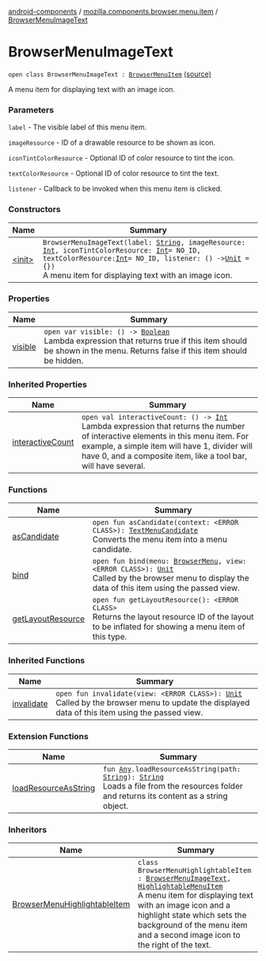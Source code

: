 [android-components](../../index.md) / [mozilla.components.browser.menu.item](../index.md) / [BrowserMenuImageText](./index.md)

# BrowserMenuImageText

`open class BrowserMenuImageText : `[`BrowserMenuItem`](../../mozilla.components.browser.menu/-browser-menu-item/index.md) [(source)](https://github.com/mozilla-mobile/android-components/blob/master/components/browser/menu/src/main/java/mozilla/components/browser/menu/item/BrowserMenuImageText.kt#L47)

A menu item for displaying text with an image icon.

### Parameters

`label` - The visible label of this menu item.

`imageResource` - ID of a drawable resource to be shown as icon.

`iconTintColorResource` - Optional ID of color resource to tint the icon.

`textColorResource` - Optional ID of color resource to tint the text.

`listener` - Callback to be invoked when this menu item is clicked.

### Constructors

| Name | Summary |
|---|---|
| [&lt;init&gt;](-init-.md) | `BrowserMenuImageText(label: `[`String`](https://kotlinlang.org/api/latest/jvm/stdlib/kotlin/-string/index.html)`, imageResource: `[`Int`](https://kotlinlang.org/api/latest/jvm/stdlib/kotlin/-int/index.html)`, iconTintColorResource: `[`Int`](https://kotlinlang.org/api/latest/jvm/stdlib/kotlin/-int/index.html)` = NO_ID, textColorResource: `[`Int`](https://kotlinlang.org/api/latest/jvm/stdlib/kotlin/-int/index.html)` = NO_ID, listener: () -> `[`Unit`](https://kotlinlang.org/api/latest/jvm/stdlib/kotlin/-unit/index.html)` = {})`<br>A menu item for displaying text with an image icon. |

### Properties

| Name | Summary |
|---|---|
| [visible](visible.md) | `open var visible: () -> `[`Boolean`](https://kotlinlang.org/api/latest/jvm/stdlib/kotlin/-boolean/index.html)<br>Lambda expression that returns true if this item should be shown in the menu. Returns false if this item should be hidden. |

### Inherited Properties

| Name | Summary |
|---|---|
| [interactiveCount](../../mozilla.components.browser.menu/-browser-menu-item/interactive-count.md) | `open val interactiveCount: () -> `[`Int`](https://kotlinlang.org/api/latest/jvm/stdlib/kotlin/-int/index.html)<br>Lambda expression that returns the number of interactive elements in this menu item. For example, a simple item will have 1, divider will have 0, and a composite item, like a tool bar, will have several. |

### Functions

| Name | Summary |
|---|---|
| [asCandidate](as-candidate.md) | `open fun asCandidate(context: <ERROR CLASS>): `[`TextMenuCandidate`](../../mozilla.components.browser.menu2.candidate/-text-menu-candidate/index.md)<br>Converts the menu item into a menu candidate. |
| [bind](bind.md) | `open fun bind(menu: `[`BrowserMenu`](../../mozilla.components.browser.menu/-browser-menu/index.md)`, view: <ERROR CLASS>): `[`Unit`](https://kotlinlang.org/api/latest/jvm/stdlib/kotlin/-unit/index.html)<br>Called by the browser menu to display the data of this item using the passed view. |
| [getLayoutResource](get-layout-resource.md) | `open fun getLayoutResource(): <ERROR CLASS>`<br>Returns the layout resource ID of the layout to be inflated for showing a menu item of this type. |

### Inherited Functions

| Name | Summary |
|---|---|
| [invalidate](../../mozilla.components.browser.menu/-browser-menu-item/invalidate.md) | `open fun invalidate(view: <ERROR CLASS>): `[`Unit`](https://kotlinlang.org/api/latest/jvm/stdlib/kotlin/-unit/index.html)<br>Called by the browser menu to update the displayed data of this item using the passed view. |

### Extension Functions

| Name | Summary |
|---|---|
| [loadResourceAsString](../../mozilla.components.support.test.file/kotlin.-any/load-resource-as-string.md) | `fun `[`Any`](https://kotlinlang.org/api/latest/jvm/stdlib/kotlin/-any/index.html)`.loadResourceAsString(path: `[`String`](https://kotlinlang.org/api/latest/jvm/stdlib/kotlin/-string/index.html)`): `[`String`](https://kotlinlang.org/api/latest/jvm/stdlib/kotlin/-string/index.html)<br>Loads a file from the resources folder and returns its content as a string object. |

### Inheritors

| Name | Summary |
|---|---|
| [BrowserMenuHighlightableItem](../-browser-menu-highlightable-item/index.md) | `class BrowserMenuHighlightableItem : `[`BrowserMenuImageText`](./index.md)`, `[`HighlightableMenuItem`](../../mozilla.components.browser.menu/-highlightable-menu-item/index.md)<br>A menu item for displaying text with an image icon and a highlight state which sets the background of the menu item and a second image icon to the right of the text. |
